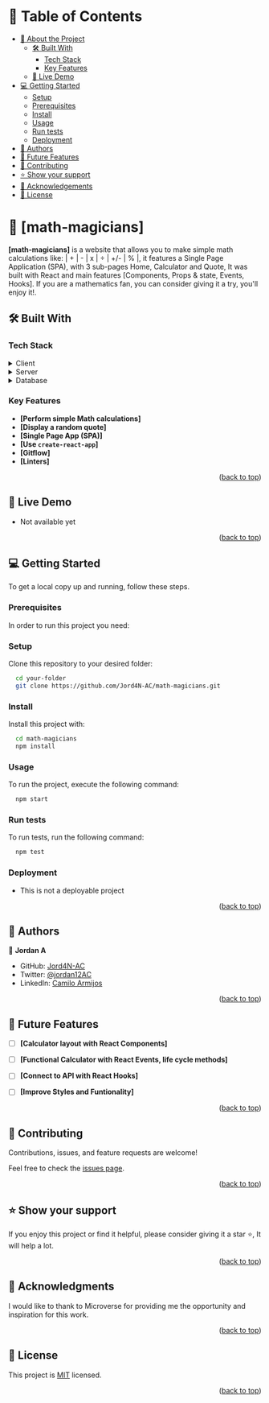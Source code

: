 <a name="readme-top"></a>

<!--
HOW TO USE:
This is an example of how you may give instructions on setting up your project locally.

Modify this file to match your project and remove sections that don't apply.

REQUIRED SECTIONS:
- Table of Contents
- About the Project
  - Built With
  - Live Demo
- Getting Started
- Authors
- Future Features
- Contributing
- Show your support
- Acknowledgements
- License

OPTIONAL SECTIONS:
- FAQ

After you're finished please remove all the comments and instructions!
-->

<!-- TABLE OF CONTENTS -->

# 📗 Table of Contents

- [📖 About the Project](#about-project)
  - [🛠 Built With](#built-with)
    - [Tech Stack](#tech-stack)
    - [Key Features](#key-features)
  - [🚀 Live Demo](#live-demo)
- [💻 Getting Started](#getting-started)
  - [Setup](#setup)
  - [Prerequisites](#prerequisites)
  - [Install](#install)
  - [Usage](#usage)
  - [Run tests](#run-tests)
  - [Deployment](#deployment)
- [👥 Authors](#authors)
- [🔭 Future Features](#future-features)
- [🤝 Contributing](#contributing)
- [⭐️ Show your support](#support)
- [🙏 Acknowledgements](#acknowledgements)
- [📝 License](#license)

<!-- PROJECT DESCRIPTION -->

# 📖 [math-magicians] <a name="about-project"></a>

**[math-magicians]** is a website that allows you to make simple math calculations like: | + | - | x | ÷ | +/- | % |, it features a Single Page Application (SPA), with 3 sub-pages Home, Calculator and Quote, It was built with React and main features [Components, Props & state, Events, Hooks]. If you are a mathematics fan, you can consider giving it a try, you'll enjoy it!.


## 🛠 Built With <a name="built-with"></a>

### Tech Stack <a name="tech-stack"></a>

<details>
  <summary>Client</summary>
  <ul>    
    <li>HTML</li>
    <li>CSS</li>
    <li>JavaScript</li>
    <li><a href="https://reactjs.org/">React.js</a></li>
  </ul>
</details>

<details>
  <summary>Server</summary>
  <ul>
    <li><a href="https://expressjs.com/">Node.js</a></li>
    <li>Webpack Dev Server</li>    
  </ul>
</details>

<details>
<summary>Database</summary>
  <ul>
    <li>No database was used in this project</li>
  </ul>
</details>


### Key Features <a name="key-features"></a>

- **[Perform simple Math calculations]**
- **[Display a random quote]**
- **[Single Page App (SPA)]**
- **[Use `create-react-app`]**
- **[Gitflow]**
- **[Linters]**


<p align="right">(<a href="#readme-top">back to top</a>)</p>

<!-- LIVE DEMO -->

## 🚀 Live Demo <a name="live-demo"></a>

- Not available yet
<!-- 
- [Live Demo Link](https://google.com)
-->

<p align="right">(<a href="#readme-top">back to top</a>)</p>

<!-- GETTING STARTED -->

## 💻 Getting Started <a name="getting-started"></a>

To get a local copy up and running, follow these steps.

### Prerequisites

In order to run this project you need:

### Setup

Clone this repository to your desired folder:

```sh
  cd your-folder
  git clone https://github.com/Jord4N-AC/math-magicians.git
```

### Install

Install this project with:

```sh
  cd math-magicians
  npm install
```

### Usage

To run the project, execute the following command:

```sh
  npm start
```

### Run tests

To run tests, run the following command:

```sh
  npm test
```


### Deployment

- This is not a deployable project

<!--
You can deploy this project using:
```sh
  Command here
```
-->

<p align="right">(<a href="#readme-top">back to top</a>)</p>

<!-- AUTHORS -->

## 👥 Authors <a name="authors"></a>

👤 **Jordan A**

- GitHub: [Jord4N-AC](https://github.com/Jord4N-AC)
- Twitter: [@jordan12AC](https://twitter.com/jordan12AC)
- LinkedIn: [Camilo Armijos](https://www.linkedin.com/in/camilo-armijos-2b9648197)


<p align="right">(<a href="#readme-top">back to top</a>)</p>

<!-- FUTURE FEATURES -->

## 🔭 Future Features <a name="future-features"></a>

- [ ] **[Calculator layout with React Components]**
- [ ] **[Functional Calculator with React Events, life cycle methods]**
- [ ] **[Connect to API with React Hooks]**
- [ ] **[Improve Styles and Funtionality]**


<p align="right">(<a href="#readme-top">back to top</a>)</p>

<!-- CONTRIBUTING -->

## 🤝 Contributing <a name="contributing"></a>

Contributions, issues, and feature requests are welcome!

Feel free to check the [issues page](../../issues/).

<p align="right">(<a href="#readme-top">back to top</a>)</p>

<!-- SUPPORT -->

## ⭐️ Show your support <a name="support"></a>

If you enjoy this project or find it helpful, please consider giving it a star ⭐️, It will help a lot.

<p align="right">(<a href="#readme-top">back to top</a>)</p>

<!-- ACKNOWLEDGEMENTS -->

## 🙏 Acknowledgments <a name="acknowledgements"></a>

<!-- Give credit to everyone who inspired your codebase. -->

I would like to thank to Microverse for providing me the opportunity and inspiration for this work.

<p align="right">(<a href="#readme-top">back to top</a>)</p>


<!-- FAQ (optional) -->


<!-- LICENSE -->

## 📝 License <a name="license"></a>

This project is [MIT](./LICENSE) licensed.

<p align="right">(<a href="#readme-top">back to top</a>)</p>
